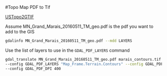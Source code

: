 #Topo Map PDF to Tif

[USTopo2GTIF](https://nationalmap.gov/ustopo/documents/ustopo2gtif_current.pdf)

Assume MN_Grand_Marais_20160511_TM_geo.pdf is the pdf you want to add to the GIS

```bash
gdalinfo MN_Grand_Marais_20160511_TM_geo.pdf --mdd LAYERS

```

Use the list of layers to use in the `GDAL_PDF_LAYERS` command

```bash
gdal_translate MN_Grand_Marais_20160511_TM_geo.pdf marais_contours.tif \
--config GDAL_PDF_LAYERS "Map_Frame.Terrain.Contours" --config GDAL_PDF_BANDS 3 \
--config GDAL_PDF_DPI 400
```